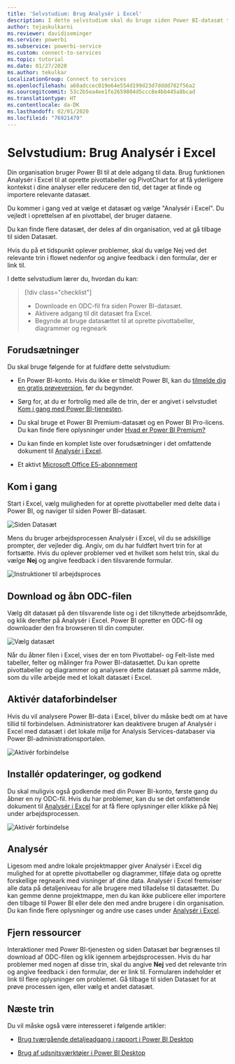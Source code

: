 ```yaml
---
title: 'Selvstudium: Brug Analysér i Excel'
description: I dette selvstudium skal du bruge siden Power BI-datasæt til at importere datasæt til Excel.
author: tejaskulkarni
ms.reviewer: davidiseminger
ms.service: powerbi
ms.subservice: powerbi-service
ms.custom: connect-to-services
ms.topic: tutorial
ms.date: 01/27/2020
ms.author: tekulkar
LocalizationGroup: Connect to services
ms.openlocfilehash: a68adccec019e64e554d199d23d7dddd782f56a2
ms.sourcegitcommit: 53c2b5ea4ee1fe2659804d5ccc8e4bb445a8bcad
ms.translationtype: HT
ms.contentlocale: da-DK
ms.lasthandoff: 02/01/2020
ms.locfileid: "76921479"
---
```

# <a name="tutorial-use-analyze-in-excel"></a>Selvstudium: Brug Analysér i Excel

Din organisation bruger Power BI til at dele adgang til data. Brug funktionen Analysér i Excel til at oprette pivottabeller og PivotChart for at få yderligere kontekst i dine analyser eller reducere den tid, det tager at finde og importere relevante datasæt.

Du kommer i gang ved at vælge et datasæt og vælge "Analysér i Excel". Du vejledt i oprettelsen af en pivottabel, der bruger dataene.  

Du kan finde flere datasæt, der deles af din organisation, ved at gå tilbage til siden Datasæt.

Hvis du på et tidspunkt oplever problemer, skal du vælge Nej ved det relevante trin i flowet nedenfor og angive feedback i den formular, der er link til.  

I dette selvstudium lærer du, hvordan du kan:

> [!div class="checklist"]
> * Downloade en ODC-fil fra siden Power BI-datasæt.
> * Aktivere adgang til dit datasæt fra Excel.
> * Begynde at bruge datasættet til at oprette pivottabeller, diagrammer og regneark

## <a name="prerequisites"></a>Forudsætninger

Du skal bruge følgende for at fuldføre dette selvstudium:

* En Power BI-konto. Hvis du ikke er tilmeldt Power BI, kan du [tilmelde dig en gratis prøveversion](https://app.powerbi.com/signupredirect?pbi_source=web), før du begynder.

* Sørg for, at du er fortrolig med alle de trin, der er angivet i selvstudiet [Kom i gang med Power BI-tjenesten](https://docs.microsoft.com/power-bi/service-get-started).

* Du skal bruge et Power BI Premium-datasæt og en Power BI Pro-licens. Du kan finde flere oplysninger under [Hvad er Power BI Premium?](https://docs.microsoft.com/power-bi/service-premium-what-is)

* Du kan finde en komplet liste over forudsætninger i det omfattende dokument til [Analysér i Excel](https://docs.microsoft.com/power-bi/service-analyze-in-excel#requirements).

* Et aktivt [Microsoft Office E5-abonnement](https://www.microsoft.com/microsoft-365/business/office-365-enterprise-e5-business-software?activetab=pivot%3aoverviewtab)

## <a name="get-started"></a>Kom i gang

Start i Excel, vælg muligheden for at oprette pivottabeller med delte data i Power BI, og naviger til siden Power BI-datasæt.

![Siden Datasæt](media/service-tutorial-analyze-in-excel/tutorial-analyze-in-excel-01.png)

Mens du bruger arbejdsprocessen Analysér i Excel, vil du se adskillige prompter, der vejleder dig. Angiv, om du har fuldført hvert trin for at fortsætte. Hvis du oplever problemer ved et hvilket som helst trin, skal du vælge **Nej** og angive feedback i den tilsvarende formular.

![Instruktioner til arbejdsproces](media/service-tutorial-analyze-in-excel/tutorial-analyze-in-excel-02.png)

## <a name="download-and-open-the-odc-file"></a>Download og åbn ODC-filen

Vælg dit datasæt på den tilsvarende liste og i det tilknyttede arbejdsområde, og klik derefter på Analysér i Excel. Power BI opretter en ODC-fil og downloader den fra browseren til din computer.

![Vælg datasæt](media/service-tutorial-analyze-in-excel/tutorial-analyze-in-excel-03.png)

Når du åbner filen i Excel, vises der en tom Pivottabel- og Felt-liste med tabeller, felter og målinger fra Power BI-datasættet. Du kan oprette pivottabeller og diagrammer og analysere dette datasæt på samme måde, som du ville arbejde med et lokalt datasæt i Excel.

## <a name="enable-data-connections"></a>Aktivér dataforbindelser

Hvis du vil analysere Power BI-data i Excel, bliver du måske bedt om at have tillid til forbindelsen. Administratorer kan deaktivere brugen af Analysér i Excel med datasæt i det lokale miljø for Analysis Services-databaser via Power BI-administrationsportalen.

![Aktivér forbindelse](media/service-tutorial-analyze-in-excel/tutorial-analyze-in-excel-04.png)

## <a name="install-updates-and-authenticate"></a>Installér opdateringer, og godkend

Du skal muligvis også godkende med din Power BI-konto, første gang du åbner en ny ODC-fil.  Hvis du har problemer, kan du se det omfattende dokument til [Analysér i Excel](https://docs.microsoft.com/power-bi/service-analyze-in-excel#sign-in-to-power-bi ) for at få flere oplysninger eller klikke på Nej under arbejdsprocessen.

![Aktivér forbindelse](media/service-tutorial-analyze-in-excel/tutorial-analyze-in-excel-05.png)

## <a name="analyze-away"></a>Analysér

Ligesom med andre lokale projektmapper giver Analysér i Excel dig mulighed for at oprette pivottabeller og diagrammer, tilføje data og oprette forskellige regneark med visninger af dine data. Analysér i Excel fremviser alle data på detaljeniveau for alle brugere med tilladelse til datasættet. Du kan gemme denne projektmappe, men du kan ikke publicere eller importere den tilbage til Power BI eller dele den med andre brugere i din organisation. Du kan finde flere oplysninger og andre use cases under [Analysér i Excel](https://docs.microsoft.com/power-bi/service-analyze-in-excel#analyze-away).

## <a name="clean-up-resources"></a>Fjern ressourcer

Interaktioner med Power BI-tjenesten og siden Datasæt bør begrænses til download af ODC-filen og klik igennem arbejdsprocessen. Hvis du har problemer med nogen af disse trin, skal du angive **Nej** ved det relevante trin og angive feedback i den formular, der er link til. Formularen indeholder et link til flere oplysninger om problemet. Gå tilbage til siden Datasæt for at prøve processen igen, eller vælg et andet datasæt.

## <a name="next-steps"></a>Næste trin

Du vil måske også være interesseret i følgende artikler:

* [Brug tværgående detaljeadgang i rapport i Power BI Desktop](https://docs.microsoft.com/power-bi/desktop-cross-report-drill-through)

* [Brug af udsnitsværktøjer i Power BI Desktop](https://docs.microsoft.com/power-bi/visuals/power-bi-visualization-slicers)
